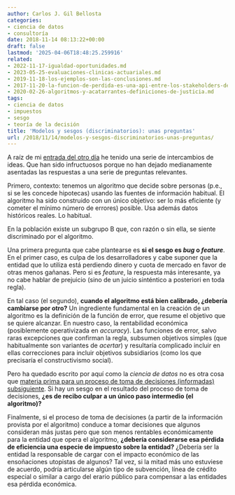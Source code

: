 ```yaml
---
author: Carlos J. Gil Bellosta
categories:
- ciencia de datos
- consultoría
date: 2018-11-14 08:13:22+00:00
draft: false
lastmod: '2025-04-06T18:48:25.259916'
related:
- 2022-11-17-igualdad-oportunidades.md
- 2023-05-25-evaluaciones-clinicas-actuariales.md
- 2019-11-18-los-ejemplos-son-las-conclusiones.md
- 2017-11-20-la-funcion-de-perdida-es-una-api-entre-los-stakeholders-de-un-analisis-estadistico.md
- 2020-02-26-algoritmos-y-acatarrantes-definiciones-de-justicia.md
tags:
- ciencia de datos
- impuestos
- sesgo
- teoría de la decisión
title: 'Modelos y sesgos (discriminatorios): unas preguntas'
url: /2018/11/14/modelos-y-sesgos-discriminatorios-unas-preguntas/
---
```


A raíz de mi [entrada del otro día](https://www.datanalytics.com/2018/11/07/cuando-oigais-que-los-algoritmos-discriminan-acordaos-de-esto-que-cuento-hoy/) he tenido una serie de intercambios de ideas. Que han sido infructuosos porque no han dejado medianamente asentadas las respuestas a una serie de preguntas relevantes.

Primero, contexto: tenemos un algoritmo que decide sobre personas (p.e., si se les concede hipotecas) usando las fuentes de información habitual. El algoritmo ha sido construido con un único objetivo: ser lo más eficiente (y cometer el mínimo número de errores) posible. Usa además datos históricos reales. Lo habitual.

En la población existe un subgrupo B que, con razón o sin ella, se siente discriminado por el algoritmo.

Una primera pregunta que cabe plantearse es **si el sesgo es _bug_ o _feature_**. En el primer caso, es culpa de los desarrolladores y cabe suponer que la entidad que lo utiliza está perdiendo dinero y cuota de mercado en favor de otras menos gañanas. Pero si es _feature_, la respuesta más interesante, ya no cabe hablar de prejuicio (sino de un juicio sinténtico a posteriori en toda regla).

En tal caso (el segundo), **cuando el algoritmo está bien calibrado, ¿debería cambiarse por otro?** Un ingrediente fundamental en la creación de un algoritmo es la definición de la función de error, que resume el objetivo que se quiere alcanzar. En nuestro caso, la rentabilidad económica (posiblemente operativizada en _accuracy_). Las funciones de error, salvo raras excepciones que confirman la regla, subsumen objetivos simples (que habitualmente son variantes de _acertar_) y resultaría complicado incluir en ellas correcciones para incluir objetivos subsidiarios (como los que precisaría el constructivismo social).

Pero ha quedado escrito por aquí como la _ciencia de datos_ no es otra cosa que [materia prima para un proceso de toma de decisiones (informadas) subsiguiente](https://www.datanalytics.com/2018/05/22/existira-algun-caso-de-uso-de-la-estadistica-que-no-sea-materia-prima-para-la-toma-de-decisiones-informadas/). Si hay un sesgo en el resultado del proceso de toma de decisiones, **¿es de recibo culpar a un único paso intermedio (el algoritmo)?**

Finalmente, si el proceso de toma de decisiones (a partir de la información provista por el algoritmo) conduce a tomar decisiones que algunos consideran más justas pero que son menos rentables económicamente para la entidad que opera el algoritmo, **¿debería considerarse esa pérdida de eficiencia una especie de impuesto sobre la entidad?** ¿Debería ser la entidad la responsable de cargar con el impacto económico de las ensoñaciones utopistas de algunos? Tal vez, si la mitad más uno estuviese de acuerdo, podría articularse algún tipo de subvención, línea de crédito especial o similar a cargo del erario público para compensar a las entidades esa pérdida económica.